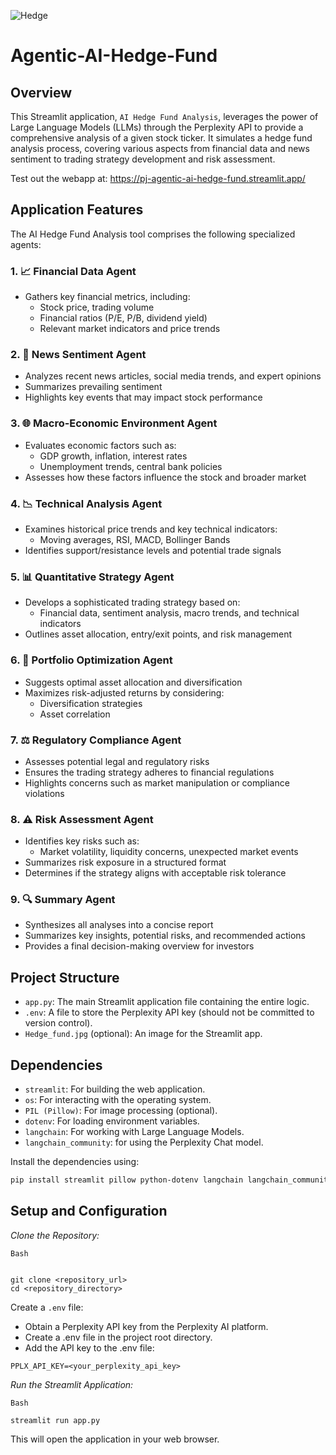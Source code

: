 ![Hedge](https://github.com/user-attachments/assets/982b97cc-7c8c-45b6-b468-58417da8b5e0)



# Agentic-AI-Hedge-Fund



## Overview

This Streamlit application, `AI Hedge Fund Analysis`, leverages the power of Large Language Models (LLMs) through the Perplexity API to provide a comprehensive analysis of a given stock ticker. It simulates a hedge fund analysis process, covering various aspects from financial data and news sentiment to trading strategy development and risk assessment.

Test out the webapp at: https://pj-agentic-ai-hedge-fund.streamlit.app/

## **Application Features**
The AI Hedge Fund Analysis tool comprises the following specialized agents:

### **1. 📈 Financial Data Agent**
- Gathers key financial metrics, including:
  - Stock price, trading volume
  - Financial ratios (P/E, P/B, dividend yield)
  - Relevant market indicators and price trends

### **2. 📰 News Sentiment Agent**
- Analyzes recent news articles, social media trends, and expert opinions
- Summarizes prevailing sentiment
- Highlights key events that may impact stock performance

### **3. 🌐 Macro-Economic Environment Agent**
- Evaluates economic factors such as:
  - GDP growth, inflation, interest rates
  - Unemployment trends, central bank policies
- Assesses how these factors influence the stock and broader market

### **4. 📉 Technical Analysis Agent**
- Examines historical price trends and key technical indicators:
  - Moving averages, RSI, MACD, Bollinger Bands
- Identifies support/resistance levels and potential trade signals

### **5. 📊 Quantitative Strategy Agent**
- Develops a sophisticated trading strategy based on:
  - Financial data, sentiment analysis, macro trends, and technical indicators
- Outlines asset allocation, entry/exit points, and risk management

### **6. 📂 Portfolio Optimization Agent**
- Suggests optimal asset allocation and diversification
- Maximizes risk-adjusted returns by considering:
  - Diversification strategies
  - Asset correlation

### **7. ⚖️ Regulatory Compliance Agent**
- Assesses potential legal and regulatory risks
- Ensures the trading strategy adheres to financial regulations
- Highlights concerns such as market manipulation or compliance violations

### **8. ⚠️ Risk Assessment Agent**
- Identifies key risks such as:
  - Market volatility, liquidity concerns, unexpected market events
- Summarizes risk exposure in a structured format
- Determines if the strategy aligns with acceptable risk tolerance

### **9. 🔍 Summary Agent**
- Synthesizes all analyses into a concise report
- Summarizes key insights, potential risks, and recommended actions
- Provides a final decision-making overview for investors

## Project Structure

-   `app.py`: The main Streamlit application file containing the entire logic.
-   `.env`: A file to store the Perplexity API key (should not be committed to version control).
-   `Hedge_fund.jpg` (optional): An image for the Streamlit app.

## Dependencies

-   `streamlit`: For building the web application.
-   `os`: For interacting with the operating system.
-   `PIL (Pillow)`: For image processing (optional).
-   `dotenv`: For loading environment variables.
-   `langchain`: For working with Large Language Models.
-   `langchain_community`: for using the Perplexity Chat model.

Install the dependencies using:

```bash
pip install streamlit pillow python-dotenv langchain langchain_community
```

## Setup and Configuration
*Clone the Repository:*
```
Bash


git clone <repository_url>
cd <repository_directory>
```

Create a ```.env``` file:
- Obtain a Perplexity API key from the Perplexity AI platform.
- Create a .env file in the project root directory.
- Add the API key to the .env file:
```
PPLX_API_KEY=<your_perplexity_api_key>
```

*Run the Streamlit Application:*
```
Bash

streamlit run app.py
```

This will open the application in your web browser.





